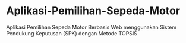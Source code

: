 # Aplikasi-Pemilihan-Sepeda-Motor
Aplikasi Pemilihan Sepeda Motor Berbasis Web menggunakan Sistem Pendukung Keputusan (SPK) dengan Metode TOPSIS
